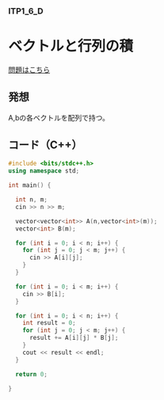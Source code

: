 ### ITP1_6_D

# ベクトルと行列の積

  [問題はこちら](https://onlinejudge.u-aizu.ac.jp/courses/lesson/2/ITP1/6/ITP1_6_D)


## 発想

  A,bの各ベクトルを配列で持つ。<br>


## コード（C++）

```cpp
#include <bits/stdc++.h>
using namespace std;

int main() {

  int n, m;
  cin >> n >> m;

  vector<vector<int>> A(n,vector<int>(m));
  vector<int> B(m);

  for (int i = 0; i < n; i++) {
    for (int j = 0; j < m; j++) {
      cin >> A[i][j];
    }
  }

  for (int i = 0; i < m; i++) {
    cin >> B[i];
  }

  for (int i = 0; i < n; i++) {
    int result = 0;
    for (int j = 0; j < m; j++) {
      result += A[i][j] * B[j];
    }
    cout << result << endl;
  }

  return 0;

}
```
